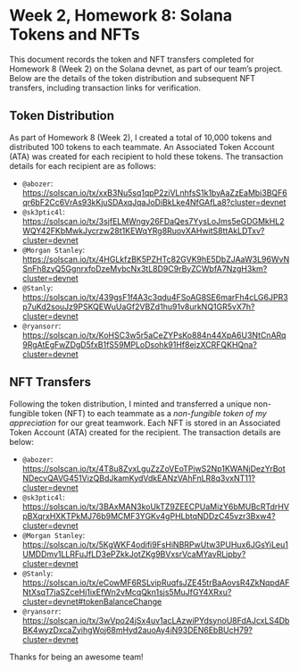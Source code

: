# Week 2, Homework 8: Solana Tokens and NFTs

This document records the token and NFT transfers completed for Homework 8 (Week 2) on the Solana devnet, as part of our team’s project. Below are the details of the token distribution and subsequent NFT transfers, including transaction links for verification.

## Token Distribution

As part of Homework 8 (Week 2), I created a total of 10,000 tokens and distributed 100 tokens to each teammate. An Associated Token Account (ATA) was created for each recipient to hold these tokens. The transaction details for each recipient are as follows:

- `@abozer`: https://solscan.io/tx/xxB3Nu5sq1qpP2ziVLnhfsS1k1byAaZzEaMbi3BQF6qr6bF2Cc6VrAs93kKjuSDAxqJqaJoDiBkLke4NfGAfLa8?cluster=devnet
- `@sk3ptic4l`: https://solscan.io/tx/3sjfELMWngy26FDaQes7YysLoJms5eGDGMkHL2WQY42FKbMwkJycrzw28t1KEWqYRg8RuovXAHwitS8ttAkLDTxv?cluster=devnet
- `@Morgan Stanley`: https://solscan.io/tx/4HGLkfzBK5PZHTc82GVK9hE5DbZJAaW3L96WvNSnFh8zyQ5GgnrxfoDzeMybcNx3tL8D9C9rByZCWbfA7NzgH3km?cluster=devnet
- `@Stanly`: https://solscan.io/tx/439gsF1f4A3c3qdu4FSoAG8SE6marFh4cLG6JPR3p7uKd2souJz9PSKQEWuUaGf2VBZd1hu91v8urkNQ1GR5vX7h?cluster=devnet
- `@ryansorr`: https://solscan.io/tx/KoHSC3w5r5aCeZYPsKo884n44XpA6U3NtCnARq9RgAtEgFwZDgD5fxB1fS59MPLoDsohk91Hf8ejzXCRFQKHQna?cluster=devnet

## NFT Transfers

Following the token distribution, I minted and transferred a unique non-fungible token (NFT) to each teammate as a *non-fungible token of my appreciation* for our great teamwork. Each NFT is stored in an Associated Token Account (ATA) created for the recipient. The transaction details are below:

- `@abozer`: https://solscan.io/tx/4T8u8ZvxLguZzZoVEoTPiwS2Np1KWANjDezYrBotNDecvQAVG451VizQBdJkamKydVdkEANzVAhFnLR8q3vxNT11?cluster=devnet
- `@sk3ptic4l`: https://solscan.io/tx/3BAxMAN3koUkTZ9ZEECPUaMizY6bMUBcRTdrHVpBXqrxHXKTPkMJ76b9MCMF3YGKv4gPHLbtqNDDzC45vzr3Bxw4?cluster=devnet
- `@Morgan Stanley`: https://solscan.io/tx/5KgWKF4odifi9FsHiNBRPwUtw3PUHux6JGsYiLeu1UMDDmv1LLRFuJfLD3ePZkkJotZKg9BVxsrVcaMYavRLjpby?cluster=devnet
- `@Stanly`: https://solscan.io/tx/eCowMF6RSLvipRuqfsJZE45trBaAovsR4ZkNqpdAFNtXsqT7jaSZceHj1ixEfWn2vMcqQkn1sjs5MuJfGY4XRxu?cluster=devnet#tokenBalanceChange
- `@ryansorr`: https://solscan.io/tx/3wVpo24jSx4uv1acLAzwiPYdsynoU8FdAJcxLS4DbBK4wyzDxcaZyihgWoj68mHyd2auoAy4iN93DEN6EbBUcH79?cluster=devnet

Thanks for being an awesome team!
